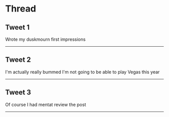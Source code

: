 # Thread

## Tweet 1

Wrote my duskmourn first impressions

---

## Tweet 2

I'm actually really bummed I'm not going to be able to play Vegas this year

---

## Tweet 3

Of course I had mentat review the post

---

